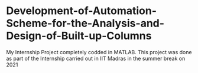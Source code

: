 # Development-of-Automation-Scheme-for-the-Analysis-and-Design-of-Built-up-Columns
My Internship Project completely codded in MATLAB.
This project was done as part of the Internship carried out in IIT Madras in the summer break on 2021

